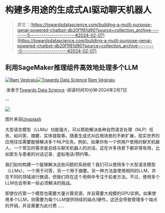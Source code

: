 # 构建多用途的生成式AI驱动聊天机器人

> 原文：[https://towardsdatascience.com/building-a-multi-purpose-genai-powered-chatbot-db20f1f81d90?source=collection_archive---------5-----------------------#2024-02-07](https://towardsdatascience.com/building-a-multi-purpose-genai-powered-chatbot-db20f1f81d90?source=collection_archive---------5-----------------------#2024-02-07)

## 利用SageMaker推理组件高效地处理多个LLM

[](https://ram-vegiraju.medium.com/?source=post_page---byline--db20f1f81d90--------------------------------)[![Ram Vegiraju](../Images/07d9334e905f710d9f3c6187cf69a1a5.png)](https://ram-vegiraju.medium.com/?source=post_page---byline--db20f1f81d90--------------------------------)[](https://towardsdatascience.com/?source=post_page---byline--db20f1f81d90--------------------------------)[![Towards Data Science](../Images/a6ff2676ffcc0c7aad8aaf1d79379785.png)](https://towardsdatascience.com/?source=post_page---byline--db20f1f81d90--------------------------------) [Ram Vegiraju](https://ram-vegiraju.medium.com/?source=post_page---byline--db20f1f81d90--------------------------------)

·发表于[Towards Data Science](https://towardsdatascience.com/?source=post_page---byline--db20f1f81d90--------------------------------) ·阅读时间10分钟·2024年2月7日

--

![](../Images/4cbd8b29ee6f9710178f1cd6105255f9.png)

图片来自[Unsplash](https://unsplash.com/photos/a-blue-robot-with-a-keyboard-and-monitor-4NYtYSiZVlA)

大型语言模型（LLMs）功能强大，可以帮助解决各种自然语言处理（NLP）任务，如问答、摘要、实体提取等。随着生成式AI应用场景的不断扩展，现实世界的应用往往需要能够解决多个NLP任务。例如，如果你有一个供用户使用的聊天机器人，一个常见的需求是总结与聊天机器人的对话。这在许多场景下都非常有用，比如医生与患者的对话记录、虚拟电话/预约等。

我们如何构建一个能够解决这些问题的系统呢？我们可以使用多个大型语言模型（LLMs），一个用于问答，另一个用于摘要。另一种方法是使用相同的LLM，并在不同的领域进行微调，但我们将在这个用例中专注于前者方法。不过，使用多个LLM也会带来一些必须解决的挑战。

即使仅托管一个模型也需要大量计算资源，并且需要大规模的GPU实例。如果使用多个LLM，则需要为每个LLM提供持续的端点/硬件。这还会导致管理多个端点的开销，并且需要为此付费……
